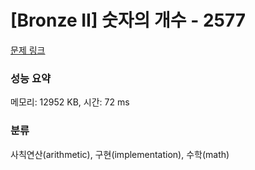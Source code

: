 # [Bronze II] 숫자의 개수 - 2577 

[문제 링크](https://www.acmicpc.net/problem/2577) 

### 성능 요약

메모리: 12952 KB, 시간: 72 ms

### 분류

사칙연산(arithmetic), 구현(implementation), 수학(math)

